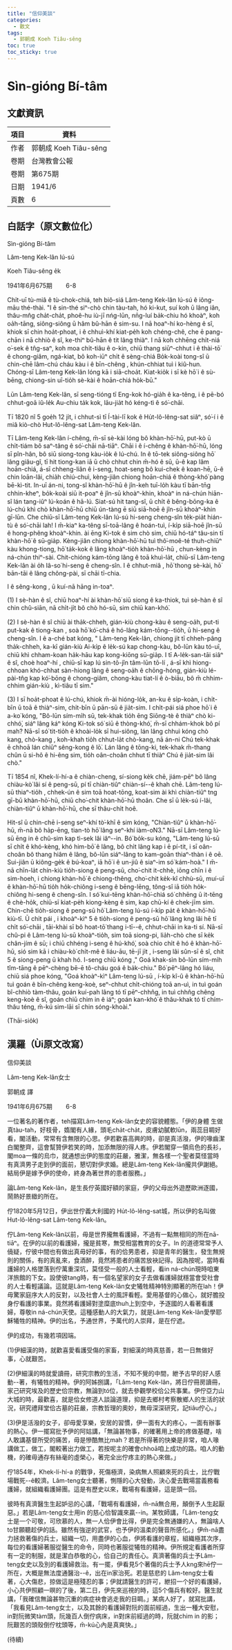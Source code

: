 ```yaml
---
title: "信仰美談"
categories:
  - 散文
tags:
  - 郭朝成 Koeh Tiâu-sêng
toc: true
toc_sticky: true
---
```


# Sìn-gióng Bí-tâm

## 文獻資訊

| 項目 | 資料 |
|---|---|
| 作者 | 郭朝成 Koeh Tiâu-sêng |
| 卷期 | 台灣教會公報 |
| 卷期 | 第675期 |
| 日期 | 1941/6 |
| 頁數 | 6 |

## 白話字（原文數位化）

Sìn-gióng Bí-tâm

Lâm-teng Kek-lân Iú-sú

Koeh Tiâu-sêng e̍k

1941年6月675期        6-8

Chi̍t-uī tù-miâ ê tù-chok-chiá, teh biô-siá Lâm-teng Kek-lân lú-sú ê iông-māu thé-thài. "I ê sin-thé siⁿ-chò chin tàu-tah, hó ki-kut, suí koh ū lâng iân, thâu-mn̂g cha̍t-cha̍t, phoê-hu iù-jī nńg-lūn, nn̄g-luí ba̍k-chiu hó khoàⁿ, koh oa̍h-tāng, siông-siông ū hâm bû-hān ê sim-su. I nā hoaⁿ-hí ko-hèng ê sî, khiok sī chin hoa̍t-phoat, i ê chhuì-khí kiat-pe̍h koh chéng-chê, che ē pang-chān i nā chhiò ê sî, ke-thiⁿ bû-hān ê tit lâng thiàⁿ. I nā koh chhēng chi̍t-niá o͘-sek ê tn̂g-saⁿ, koh moa chi̍t-tiâu ê o-kin, chiū thang siūⁿ-chhut i ê thài-tō͘ ê chong-giâm, ngá-kiat, bô koh-iūⁿ chi̍t ê sèng-chiá Bo̍k-koài tong-sî ū chin-chē lâm-chú cháu kàu i ê bīn-chêng , khún-chhiat tuì i kiû-hun. Chóng-sī Lâm-teng Kek-lân lóng kā i siā-choa̍t. Kiat-kio̍k i sī kè hō͘ i ê sù-bēng, chiong-sin uī-tio̍h sè-kài ê hoān-chiá ho̍k-bū."

Lūn Lâm-teng Kek-lân, sī seng-tióng tī Eng-kok hó-gia̍h ê ka-têng, i ê pē-bó chhut-goā iû-le̍k Au-chiu ta̍k kok, lāu-jia̍t hó kéng-tì ê só͘-chāi.

Tī 1820 nî 5 goe̍h 12 ji̍t, i chhut-sì tī Í-tài-lī kok ê Hu̍t-lô-lêng-sat siâⁿ, só͘-í i ê miâ kiò-chò Hut-lô-lêng-sat Lâm-teng Kek-lân.

Tī Lâm-teng Kek-lân í-chêng, m̄-sī sè-kài lóng bô khàn-hō͘-hū, put-kò ū chi̍t-tiám bô saⁿ-tâng ê só͘-chāi nā-tiāⁿ. Chāi i ê í-chêng ê khàn-hō͘-hū, lóng sī pîn-hân, bô siū siong-tong kàu-io̍k ê lú-chú. In ê tō-tek siông-siông hō͘ lâng giâu-gî, tī hit tiong-kan iā ū chò chhut chin m̄-hó ê sū, ū-ê kap lâm hoān-chiá, á-sī chheng-liân ê i-seng, hoat-seng bô kui-chek ê koan-hē, ū-ê chin loān-lâi, chia̍h chiú-chuì, kèng-jiân chiong hoān-chiá ê thòng-khó͘ pàng bē-kì-tit. In-uī án-ni, tong-sî khàn-hō͘-hū ê jîn-keh tuī-lo̍h kàu tī bān-tn̄g chhin-kheⁿ, bo̍k-koài siū it-poaⁿ ê jîn-sū khoàⁿ-khin, khoàⁿ in ná-chún hiān-sî lán tang-iûⁿ lú-koán ê hā-lú. Siat-sú hit tang-sî, ū chi̍t ê bêng-bōng-ka ê lú-chú khì chò khàn-hō͘-hū chiū ún-tàng ē siū siā-hoē ê jîn-sū khoàⁿ-khin gī-lūn. Che chiū-sī Lâm-teng Kek-lân lú-sú hi-seng cheng-sîn te̍k-pia̍t hián-tù ê só͘-chāi lah! I m̄-kiaⁿ ka-têng sī-toā-lâng ê hoán-tuì, í-ki̍p siā-hoē jîn-sū ê hong-phêng khoàⁿ-khin. ài ēng Ki-tok ê sim chò sim, chiū hó-táⁿ tâu-sin tī khàn-hō͘ ê sū-gia̍p. Kèng-jiân chiong khàn-hō͘-hū tuì thô͘-moê-té thuh-chiūⁿ kàu khong-tiong, hō͘ ta̍k-kok ê lâng khoàⁿ-tio̍h khàn-hō͘-hū , chun-kèng in ná-chún thiⁿ-sài. Chit-chióng kám-tōng lâng ê toā khuì-la̍t, chiū-sī Lâm-teng Kek-lân ài o̍h Iâ-so͘ hi-seng ê cheng-sîn. I ê chhut-miâ , hō͘ thong sè-kài, hō͘ bān-tāi ê lâng chông-pài, sī chāi tī-chia.

I ê sêng-kong , ū kuí-nā hāng in-toaⁿ.

(1) I sè-hàn ê sî, chiū hoaⁿ-hí ài khàn-hō͘ siū siong ê ka-thiok, tuì sè-hàn ê sî chin chû-siān, nā chi̍t-ji̍t bô chò hó-sū, sim chiū kan-khó͘.

(2) I sè-hàn ê sî chiū ài tha̍k-chheh, gián-kiù chong-kàu ê seng-oa̍h, put-ti put-kak ê tiong-kan , soà hō͘ kó͘-chá ê hó-lâng kám-tōng--tio̍h, ū hi-seng ê cheng-sîn. I ê a-ché bat kóng, " Lâm-teng Kek-lân, chiong ji̍t tī chheh-pâng tha̍k-chheh, ka-kī gián-kiù Ai-ki̍p ê le̍k-sú kap chong-kàu, bô-lūn kàu tó-uī, chiū khì chham-koan ha̍k-hāu kap kong-kiōng sū-gia̍p. I tī A-le̍k-san-tāi siâⁿ ê sî, choè hoaⁿ-hí , chiū-sī kap lú sin-tō-jîn tâm-lūn tō-lí , á-sī khì hiong-chhoan khó-chhat sàn-hiong lâng ê seng-oa̍h ê chōng-hóng, gián-kiù lé-pài-tn̂g kap kó͘-bōng ê chong-giâm, chong-kàu tiat-lí ê ò-biāu, bô m̄ chhim-chhim gián-kiù , kì-tiâu tī sim."

(3) I sī hoa̍t-phoat ê lú-chú, khiok m̄-ài hióng-lo̍k, an-ku ê si̍p-koàn, i chi̍t-bīn ū toā ê thiàⁿ-sim, chi̍t-bīn ū pān-sū ê jia̍t-sim. I chi̍t-pái siá phoe hō͘ i ê a-ko͘ kóng, "Bô-lūn sím-mi̍h sū, tek-khak tio̍h ēng Siōng-tè ê thiàⁿ chò ki-chhó͘, siáⁿ lâng káⁿ kóng Ki-tok só͘ siū ê thòng-khó͘, m̄-sī chhám-khok bô pí mah? Nā-sī só͘ tit-tio̍h ê khoài-lo̍k sī hui-siông, lán lâng chhuì kóng chò kang, chò-kang , koh-khah tio̍h chhut-la̍t chò-kang, nā án-ni Chú tek-khak ē chhoā lán chiūⁿ sêng-kong ê lō͘. Lán lâng ê tōng-ki, tek-khak m̄-thang chûn ū si-hô ê hi-êng sim, tio̍h oân-choân chhut tī thiàⁿ Chú ê jia̍t-sim lâi chò."

Tī 1854 nî, Khek-lí-hí-a ê chiàn-cheng, sí-siong ke̍k chē, jiám-pēⁿ bô lâng chiàu-kò͘ lâi sí ê peng-sū, pí tī chiàn-tiûⁿ chiàn-sí--ê khah chē. Lâm-teng lú-sū thiaⁿ-tio̍h , chhek-ún ê sim toā hoat-tōng, koat-sim ài khì chiàn-tiûⁿ tng gī-bū khàn-hō͘-hū, chiū cho͘-chit khàn-hō͘-hū thoân. Che sī ū le̍k-sú í-lâi, chiàn-tiûⁿ ū khàn-hō͘-hū, che sī thâu-chi̍t hoê.

Hit-sî ū chin-chē i-seng seⁿ-khí tò͘-khī ê sim kóng, "Chiàn-tiûⁿ ū khàn-hō͘-hū, m̄-nā bô ha̍p-ēng, tian-tò hō͘ lâng seⁿ-khí iàm-o͘N3." Nā-sī Lâm-teng lú-sū ēng in ê chû-sim kap tì-sek lâi iâⁿ--in. Bó͘ bo̍k-su kóng, "Lâm-teng lú-sū sī chi̍t ê khó-kèng, khó him-bō͘ ê lâng, bô chi̍t lâng kap i ē pí-tit, i sī oân-choân bô thang hiâm ê lâng, bô-lūn siáⁿ-lâng to kam-goān thiaⁿ-thàn i ê oē. Sui-jiân ū kiông-ge̍k ê bú-koaⁿ, iā hō͘ i ê un-jiû ê siaⁿ-im só͘ kám-hoà." I m̄-nā chīn-la̍t chín-kiù tio̍h-siong ê peng-sū, cho͘-chit it-chhè, iōng chīn i ê sim-hoeh, i chiong khàn-hō͘ ê chiong-thêng, cho͘-chit ke̍k-kî chhù-sū, muí-uī ê khàn-hō͘-hū tio̍h ho̍k-chiông i-seng ê bēng-lēng, tông-sî iā tio̍h ho̍k-chiông hi-seng ê cheng-sîn. I só͘ kui-tēng khàn-hō͘-chiá só͘ chhēng ū it-tēng ê chè-ho̍k, chiū-sī kiat-pe̍h kiong-kèng ê sim, kap chū-kí ê chek-jīm sim. Chin-chē tio̍h-siong ê peng-sū hō͘ Lâm-teng lú-sú í-ki̍p pa̍t ê khàn-hō͘-hū kiù-tī. Ū chi̍t pái , i khoàⁿ-kìⁿ 5 ê tio̍h-siong ê peng-sū hō͘ lâng kng lâi hē tī chi̍t só͘-chāi , tāi-khài sī bô hoat-tō͘ thang i-tī--ê, chhut-chāi in ka-ti sí. Nā-sī chû-pi ê Lâm-teng lú-sū khoàⁿ-tio̍h, sim toā siong-pi, lia̍h-chò che sī ke̍k chân-jím ê sū; i chiū chhéng i-seng ê hú-khó͘, soà chio chi̍t ê hó ê khàn-hō͘-hū, sió sim kā i chiàu-kò͘ chi̍t-mê ê liáu-āu, tē-jī ji̍t , i-seng lâi sûn-sī ê sî, chit 5 ê siong-peng ū khah hó. I-seng chiū kóng ," Goá khak-sìn bô-lūn sím-mi̍h tîm-tāng ê pēⁿ-chèng bē-ē tô-cháu goá ê ba̍k-chiu." Bó͘ pēⁿ-lâng hó liáu, chiū siá phoe kóng, "Goá khoàⁿ-kìⁿ Lâm-teng lú-sū , í-ki̍p kî-û ê khàn-hō͘-hū tuì goán ê bīn-chêng keng-koè, seⁿ-chhut chi̍t-chióng toā an-uì, in tuì goán bî-chhiò tàm-thâu, goán kuí-pah lâng tó tī pēⁿ-chhn̂g, in tuì chhn̂g chêng keng-koè ê sî, goán chiū chim in ê iáⁿ; goán kan-khó͘ ê thâu-khak tó tī chím-thâu téng, m̄-kú sim-lāi sī chin sóng-khoài."

(Thāi-sio̍k)

## 漢羅（Ùi原文改寫）

信仰美談

Lâm-teng Kek-lân女士

郭朝成 譯

1941年6月675期        6-8

一位著名的著作者，teh描寫Lâm-teng Kek-lân女史的容貌體態。「伊的身體 生做真tàu-tah，好枝骨，媠閣有人緣，頭毛cha̍t-cha̍t，皮膚幼膩軟lūn，兩蕊目睭好看，閣活動，常常有含無限的心思。伊若歡喜高興的時，卻是真活潑，伊的喙齒潔白閣整齊，這會幫贊伊若笑的時，加添無限的得人疼。伊若閣穿一領烏色的長衫，閣moa一條的烏巾，就通想出伊的態度的莊嚴，雅潔，無各樣一个聖者莫怪當時有真濟男子走到伊的面前，懇切對伊求婚。總是Lâm-teng Kek-lân攏共伊謝絕。結局伊是嫁予伊的使命，終身為著世界的患者服務。」

論Lâm-teng Kek-lân，是生長佇英國好額的家庭，伊的父母出外遊歷歐洲逐國，鬧熱好景緻的所在。

佇1820年5月12日，伊出世佇義大利國的 Hu̍t-lô-lêng-sat城，所以伊的名叫做Hut-lô-lêng-sat Lâm-teng Kek-lân。

佇Lâm-teng Kek-lân以前，毋是世界攏無看護婦，不過有一點無相同的所在nā-tiāⁿ。在伊的以前的看護婦，攏是貧寒，無受相當教育的女子。In 的道德常常予人僥疑，佇彼中間也有做出真毋好的事，有的佮男患者，抑是青年的醫生，發生無規則的關係，有的真亂來，食酒醉，竟然將患者的痛苦放袂記得。因為按呢，當時看護婦的人格墜落到佇萬重深坑，莫怪受一般的人士看輕，看in ná-chún現時咱東洋旅館的下女。設使彼tang時，有一個名望家的女子去做看護婦就穩當會受社會的人士看輕議論。這就是Lâm-teng Kek-lân女史犧牲精神特別顯著的所在lah！伊毋驚家庭序大人的反對，以及社會人士的風評看輕。愛用基督的心做心，就好膽投身佇看護的事業。竟然將看護婦對塗糜底thuh上到空中，予逐國的人看著看護婦，尊敬in ná-chún天使。這種感動人的大氣力，就是Lâm-teng Kek-lân愛學耶穌犧牲的精神。伊的出名，予通世界，予萬代的人崇拜，是在佇遮。

伊的成功，有幾若項因端。

(1)伊細漢的時，就歡喜愛看護受傷的家畜，對細漢的時真慈善，若一日無做好事，心就艱苦。

(2)伊細漢的時就愛讀冊，研究宗教的生活，不知不覺的中間，紲予古早的好人感動--著，有犧牲的精神。伊的阿姊捌講，「Lâm-teng Kek-lân，將日佇冊房讀冊，家己研究埃及的歷史佮宗教，無論到tó位，就去參觀學校佮公共事業。伊佇亞力山大城的時，最歡喜，就是佮女修道人談論道理，抑是去鄉村考察散鄉人的生活的狀況，研究禮拜堂佮古墓的莊嚴，宗教哲理的奧妙，無毋深深研究，記tiâu佇心。」

(3)伊是活潑的女子，卻毋愛享樂，安居的習慣，伊一面有大的疼心，一面有辦事的熱心。伊一擺寫批予伊的阿姑講，「無論甚物事，的確著用上帝的疼做基礎，啥人敢講基督所受的痛苦，毋是慘酷無比mah？若是所得著的快樂是非常，咱人喙講做工，做工，閣較著出力做工，若按呢主的確會chhoā咱上成功的路。咱人的動機，的確毋通存有絲毫的虛榮心，著完全出佇疼主的熱心來做。」

佇1854年，Khek-lí-hí-a 的戰爭，死傷極濟，染病無人照顧來死的兵士，比佇戰場戰死--ê較濟。Lâm-teng女士聽著，惻隱的心大發動，決心愛去戰場當義務看護婦，就組織看護婦團。這是有歷史以來，戰場有看護婦，這是頭一回。

彼時有真濟醫生生起妒忌的心講，「戰場有看護婦，m̄-nā無合用，顛倒予人生起厭惡。」若是Lâm-teng女士用in 的慈心佮智識來贏--in。某牧師講，「Lâm-teng女士是一个可敬，可欣慕的人，無一人佮伊會比得，伊是完全無通嫌的人，無論啥人to甘願聽趁伊的話。雖然有強逆的武官，也予伊的溫柔的聲音所感化。」伊m̄-nā盡力拯救著傷的兵士，組織一切，用盡伊的心血，伊將看護的章程，組織極其次序，每位的看護婦著服從醫生的命令，同時也著服從犧牲的精神。伊所規定看護者所穿有一定的制服，就是潔白恭敬的心，佮自己的責任心。真濟著傷的兵士予Lâm-teng女史以及別的看護婦救治。有一擺，伊看見5个著傷的兵士予人kng來hē佇一所在，大概是無法度通醫治--ê，出在in家治死。若是慈悲的 Lâm-teng女士看著，心大傷悲，掠做這是極殘忍的事；伊就請醫生的許可，紲招一个好的看護婦，小心共伊照顧一暝的了後，第二日，伊先來巡視的時，這5个傷兵有較好。醫生就講，「我確信無論甚物沉重的病症袂會逃走我的目睭。」某病人好了，就寫批講，「我看見Lâm-teng女士，以及其餘的看護婦對阮的面前經過，生出一種大安慰，in對阮微笑tàm頭，阮幾百人倒佇病床，in對床前經過的時，阮就chim in 的影；阮艱苦的頭殼倒佇枕頭等，m̄-kú心內是真爽快。」

(待續)

